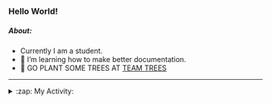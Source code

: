 ### Hello World!

##### About:
- Currently I am a student.
- 🌱 I’m learning how to make better documentation.
- 🌱 GO PLANT SOME TREES AT [TEAM TREES](https://teamtrees.org/)

---
<details>
  <summary>:zap: My Activity:</summary>
  
<!--START_SECTION:waka-->
![Code Time](http://img.shields.io/badge/Code%20Time-1%2C080%20hrs%2031%20mins-blue)

**I'm a Night 🦉** 

```text
🌞 Morning                1257 commits        ██░░░░░░░░░░░░░░░░░░░░░░░   09.01 % 
🌆 Daytime                4824 commits        █████████░░░░░░░░░░░░░░░░   34.59 % 
🌃 Evening                4103 commits        ███████░░░░░░░░░░░░░░░░░░   29.42 % 
🌙 Night                  3761 commits        ███████░░░░░░░░░░░░░░░░░░   26.97 % 
```
📅 **I'm Most Productive on Wednesday** 

```text
Monday                   2153 commits        ████░░░░░░░░░░░░░░░░░░░░░   15.44 % 
Tuesday                  1706 commits        ███░░░░░░░░░░░░░░░░░░░░░░   12.23 % 
Wednesday                3169 commits        ██████░░░░░░░░░░░░░░░░░░░   22.72 % 
Thursday                 1761 commits        ███░░░░░░░░░░░░░░░░░░░░░░   12.63 % 
Friday                   1374 commits        ██░░░░░░░░░░░░░░░░░░░░░░░   09.85 % 
Saturday                 1290 commits        ██░░░░░░░░░░░░░░░░░░░░░░░   09.25 % 
Sunday                   2492 commits        ████░░░░░░░░░░░░░░░░░░░░░   17.87 % 
```


📊 **This Week I Spent My Time On** 

```text
🔥 Editors: 
VS Code                  10 hrs 39 mins      █████████████████████████   100.00 % 

🐱‍💻 Projects: 
CSF22                    7 hrs 1 min         ████████████████░░░░░░░░░   65.81 % 
praise                   3 hrs 33 mins       ████████░░░░░░░░░░░░░░░░░   33.36 % 
os-lab                   5 mins              ░░░░░░░░░░░░░░░░░░░░░░░░░   00.83 % 
```


 Last Updated on 29/03/2023 13:12:45 UTC
<!--END_SECTION:waka-->
</details>
